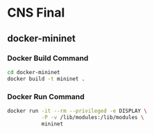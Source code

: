 # CNS Final

## docker-mininet

### Docker Build Command

```bash
cd docker-mininet
docker build -t mininet .
```

### Docker Run Command

```bash
docker run -it --rm --privileged -e DISPLAY \
           -P -v /lib/modules:/lib/modules \
           mininet
```

